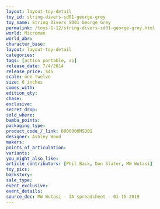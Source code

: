 ```yaml
---
layout: layout-toy-detail 
toy_id: string-divers-sd01-george-grey
toy_name: String Divers SD01 George Grey
permalink: /toys-1-12/string-divers-sd01-george-grey.html
world: Microman
world_abr: 
character_base: 
layout: layout-toy-detail
categories: 
tags: [action portable, ap] 
release_date: 7/4/2014
release_price: $45 
scale: one twelve
size: 6 inches
comes_with: 
edition_qty: 
chase: 
exclusive: 
secret_drop: 
sold_where: 
bamba_points: 
packaging_type: 
product_code_/_link: 0000000MSD01
designer: Ashley Wood
makers: 
points_of_articulation: 
variants: 
you_might_also_like: 
article_contributors: [Phil Back, Don Slater, MW Wutasi]
toy_pics: 
backstory: 
sale_type: 
event_exclusive: 
event_details: 
source_doc: MW Wutasi - 3A spreadsheet - 01-15-2019
---
```

